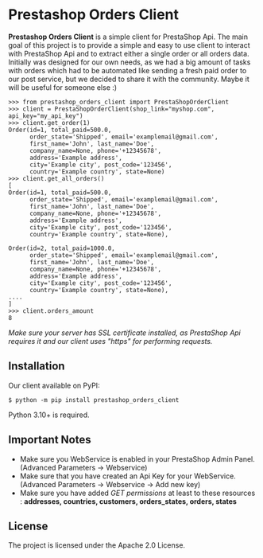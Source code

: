 # Prestashop Orders Client

**Prestashop Orders Client** is a simple client for PrestaShop Api. The main goal of this project is to provide a simple
and easy to use client to interact with PrestaShop Api and to extract either a single order or all orders data. Initially was designed for our own
needs, as we had a big amount of tasks with orders which had to be automated like sending a fresh paid order to our
post service, but we decided to share it with the community. Maybe it will be useful for someone else :)

```
>>> from prestashop_orders_client import PrestaShopOrderClient
>>> client = PrestaShopOrderClient(shop_link="myshop.com", api_key="my_api_key")
>>> client.get_order(1)
Order(id=1, total_paid=500.0, 
      order_state='Shipped', email='examplemail@gmail.com', 
      first_name='John', last_name='Doe', 
      company_name=None, phone='+12345678', 
      address='Example address', 
      city='Example city', post_code='123456', 
      country='Example country', state=None)
>>> client.get_all_orders()
[
Order(id=1, total_paid=500.0, 
      order_state='Shipped', email='examplemail@gmail.com', 
      first_name='John', last_name='Doe', 
      company_name=None, phone='+12345678', 
      address='Example address', 
      city='Example city', post_code='123456', 
      country='Example country', state=None),
      
Order(id=2, total_paid=1000.0, 
      order_state='Shipped', email='examplemail@gmail.com', 
      first_name='John', last_name='Doe', 
      company_name=None, phone='+12345678', 
      address='Example address', 
      city='Example city', post_code='123456', 
      country='Example country', state=None),
....
]
>>> client.orders_amount
8
```

*Make sure your server has SSL certificate installed, as PrestaShop Api requires it and our client uses "https" for
performing requests.*

## Installation

Our client available on PyPI:

```console
$ python -m pip install prestashop_orders_client
```

Python 3.10+ is required.

## Important Notes

- Make sure you WebService is enabled in your PrestaShop Admin Panel. (Advanced Parameters -> Webservice)
- Make sure that you have created an Api Key for your WebService. (Advanced Parameters -> Webservice -> Add new key)
- Make sure you have added *GET permissions* at least to these resources : **addresses, countries, customers, orders_states, orders, states**

## License

The project is licensed under the Apache 2.0 License.
